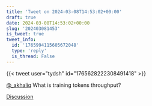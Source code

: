 ```yaml
---
title: 'Tweet on 2024-03-08T14:53:02+00:00'
draft: true
date: 2024-03-08T14:53:02+00:00
slug: '202403081453'
is_tweet: true
tweet_info:
  id: '1765994115605672048'
  type: 'reply'
  is_thread: False
---
```




{{< tweet user="tydsh" id="1765628222308491418" >}}

[@_akhaliq](https://x.com/_akhaliq) What is training tokens throughput?

[Discussion](https://x.com/sytelus/status/1765994115605672048)
